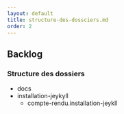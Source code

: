 ```yaml
---
layout: default
title: structure-des-dossciers.md
order: 2
---
```

<!--  -->

## Backlog
### Structure des dossiers

- docs 
 - installation-jeykyll
    - compte-rendu.installation-jeykll
